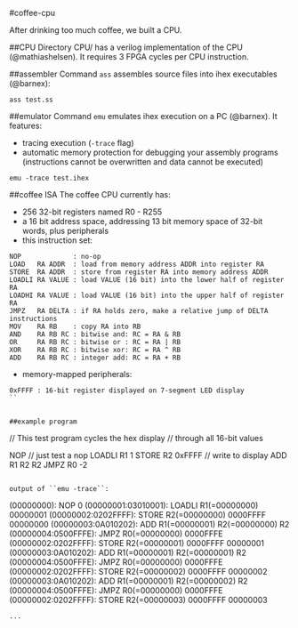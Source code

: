 #coffee-cpu

After drinking too much coffee, we built a CPU.

##CPU
Directory CPU/ has a verilog implementation of the CPU (@mathiashelsen). It requires 3 FPGA cycles per CPU instruction.

##assembler
Command ``ass`` assembles source files into ihex executables (@barnex):
```
ass test.ss
```

##emulator
Command ``emu`` emulates ihex execution on a PC (@barnex). It features:
  * tracing execution (``-trace`` flag)
  * automatic memory protection for debugging your assembly programs (instructions cannot be overwritten and data cannot be executed)
```
emu -trace test.ihex
```

##coffee ISA
The coffee CPU currently has:
  * 256 32-bit registers named R0 - R255
  * a 16 bit address space, addressing 13 bit memory space of 32-bit words, plus peripherals
  * this instruction set:
```
NOP             : no-op
LOAD   RA ADDR  : load from memory address ADDR into register RA
STORE  RA ADDR  : store from register RA into memory address ADDR
LOADLI RA VALUE : load VALUE (16 bit) into the lower half of register RA
LOADHI RA VALUE : load VALUE (16 bit) into the upper half of register RA
JMPZ   RA DELTA : if RA holds zero, make a relative jump of DELTA instructions
MOV    RA RB    : copy RA into RB
AND    RA RB RC : bitwise and: RC = RA & RB
OR     RA RB RC : bitwise or : RC = RA | RB
XOR    RA RB RC : bitwise xor: RC = RA ^ RB
ADD    RA RB RC : integer add: RC = RA + RB
```
  * memory-mapped peripherals:
```
0xFFFF : 16-bit register displayed on 7-segment LED display
`` 


##example program
```
// This test program cycles the hex display
// through all 16-bit values

NOP               // just test a nop
LOADLI  R1 1
STORE 	R2 0xFFFF // write to display
ADD 	R1 R2 R2
JMPZ 	R0  -2 
```

output of ``emu -trace``:
```
(00000000):     NOP  0
(00000001:03010001):  LOADLI R1(=00000000) 00000001
(00000002:0202FFFF):   STORE R2(=00000000) 0000FFFF
00000000
(00000003:0A010202):     ADD R1(=00000001) R2(=00000000) R2
(00000004:0500FFFE):    JMPZ R0(=00000000) 0000FFFE
(00000002:0202FFFF):   STORE R2(=00000001) 0000FFFF
00000001
(00000003:0A010202):     ADD R1(=00000001) R2(=00000001) R2
(00000004:0500FFFE):    JMPZ R0(=00000000) 0000FFFE
(00000002:0202FFFF):   STORE R2(=00000002) 0000FFFF
00000002
(00000003:0A010202):     ADD R1(=00000001) R2(=00000002) R2
(00000004:0500FFFE):    JMPZ R0(=00000000) 0000FFFE
(00000002:0202FFFF):   STORE R2(=00000003) 0000FFFF
00000003
```
...

